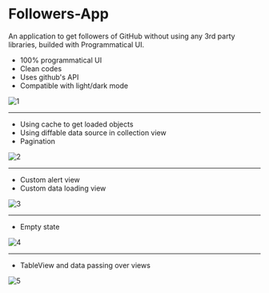 # Followers-App
An application to get followers of GitHub without using any 3rd party libraries, builded with Programmatical UI.

* 100% programmatical UI   
* Clean codes
* Uses github's API
* Compatible with light/dark mode

![1](https://media.giphy.com/media/YNzTObJJqmJQAK4C6r/giphy.gif)


___


* Using cache to get loaded objects
* Using diffable data source in collection view
* Pagination

![2](https://media.giphy.com/media/KHE2rCRzqnVYgoyEvK/giphy.gif)

___


* Custom alert view
* Custom data loading view

![3](https://media.giphy.com/media/Ke9G45JD7UbaKD6Yqo/giphy.gif)


___


* Empty state

![4](https://media.giphy.com/media/j2YQCK2YwSKOahSUve/giphy.gif)


___


* TableView and data passing over views

![5](https://media.giphy.com/media/L2qxqOXNnK6yFodFub/giphy.gif)
